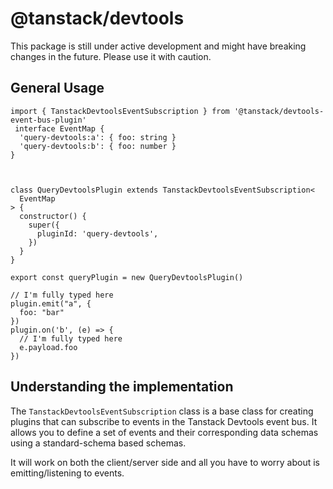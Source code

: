 # @tanstack/devtools

This package is still under active development and might have breaking changes in the future. Please use it with caution.

## General Usage

```tsx 
import { TanstackDevtoolsEventSubscription } from '@tanstack/devtools-event-bus-plugin'
 interface EventMap {
  'query-devtools:a': { foo: string }
  'query-devtools:b': { foo: number }
}
 
 

class QueryDevtoolsPlugin extends TanstackDevtoolsEventSubscription<
  EventMap
> {
  constructor() {
    super({
      pluginId: 'query-devtools',
    })
  }
}

export const queryPlugin = new QueryDevtoolsPlugin()

// I'm fully typed here
plugin.emit("a", {
  foo: "bar"
})
plugin.on('b', (e) => {
  // I'm fully typed here
  e.payload.foo
})
```

## Understanding the implementation

The `TanstackDevtoolsEventSubscription` class is a base class for creating plugins that can subscribe to events in the Tanstack Devtools event bus. It allows you to define a set of events and their corresponding data schemas using a standard-schema based schemas.

It will work on both the client/server side and all you have to worry about is emitting/listening to events.
